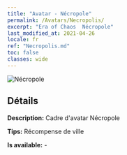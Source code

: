```yaml
---
title: "Avatar - Nécropole"
permalink: /Avatars/Necropolis/
excerpt: "Era of Chaos  Nécropole"
last_modified_at: 2021-04-26
locale: fr
ref: "Necropolis.md"
toc: false
classes: wide
---
```

 ![Nécropole](/images/a/avatarFrame_13.png)

## Détails

 **Description:** Cadre d'avatar Nécropole 

 **Tips:** Récompense de ville 

 **Is available:**  - 


